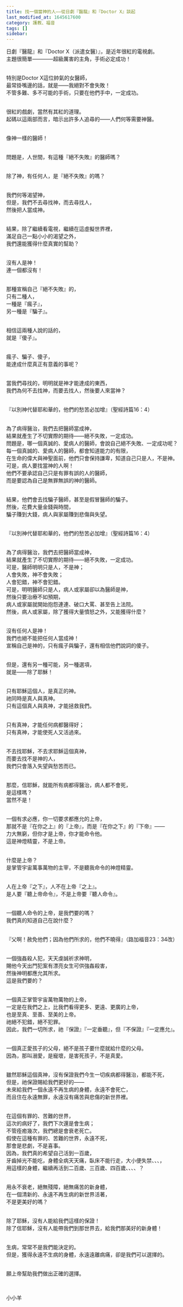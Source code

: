 ```yaml
---
title: 找一個當神的人——從日劇『醫龍』和『Doctor X』談起
last_modified_at: 1645617600
category: 護教、福音
tags: []
sidebar: 
---
```


<p>日劇『醫龍』和『Doctor X（派遣女醫）』，是近年很紅的電視劇。<br/>
主題很簡單————超級厲害的主角，手術必定成功！</p>
<p><br/>
特別是Doctor X這位帥氣的女醫師，<br/>
最常掛嘴邊的話，就是——我絕對不會失敗！<br/>
不管多難、多不可能的手術，只要在他們手中，一定成功。</p>
<p><br/>
很紅的戲劇，當然有其紅的道理。<br/>
起碼以這兩部而言，暗示出許多人追尋的——人們何等需要神醫。</p>
<p><br/>
像神一樣的醫師！</p>
<p><br/>
問題是，人世間，有這種『絕不失敗』的醫師嗎？</p>
<p><br/>
除了神，有任何人，是『絕不失敗』的嗎？</p>
<p><br/>
我們何等渴望神，<br/>
但是，我們不去尋找神，而去尋找人，<br/>
然後把人當成神。</p>
<p><br/>
結果，除了繼續看電視，繼續在這虛擬世界裡，<br/>
滿足自己一點小小的渴望之外，<br/>
我們還能獲得什麼真實的幫助？</p>
<p><br/>
沒有人是神！<br/>
連一個都沒有！</p>
<p><br/>
那種宣稱自己『絕不失敗』的，<br/>
只有二種人，<br/>
一種是『瘋子』，<br/>
另一種是『騙子』。</p>
<p><br/>
相信這兩種人說的話的，<br/>
就是『傻子』。</p>
<p><br/>
瘋子、騙子、傻子，<br/>
能達成什麼真正有意義的事呢？</p>
<p><br/>
當我們尋找的，明明就是神才能達成的東西，<br/>
我們為何不去找神，而要去找人，然後要人來當神？</p>
<p><br/>
『以別神代替耶和華的，他們的愁苦必加增』（聖經詩篇16：4）</p>
<p><br/>
為了病得醫治，我們去把醫師當成神，<br/>
結果就產生了不切實際的期待——絕不失敗，一定成功。<br/>
問題是，哪一個真誠的、愛病人的醫師，會說自己絕不失敗、一定成功呢？<br/>
每一個真誠的、愛病人的醫師，都會知道能力的有限，<br/>
在生命的偉大與神聖面前，他們只會保持謙卑，知道自己只是人，不是神。<br/>
可是，病人要找當神的人啊！<br/>
他們不要承認自己只是有罪有誤的人的醫師，<br/>
而是要認為自己是無罪無誤的神的醫師。</p>
<p><br/>
結果，他們會去找騙子醫師，甚至是假冒醫師的騙子。<br/>
然後，花費大量金錢與時間，<br/>
騙子賺到大錢，病人與家屬賺到悲傷與失望。</p>
<p><br/>
『以別神代替耶和華的，他們的愁苦必加增』（聖經詩篇16：4）</p>
<p><br/>
為了病得醫治，我們去把醫師當成神，<br/>
結果就產生了不切實際的期待——絕不失敗，一定成功。<br/>
可是，醫師明明只是人，不是神；<br/>
人會失敗，神不會失敗；<br/>
人會犯錯，神不會犯錯。<br/>
可是，明明醫師只是人，病人或家屬卻以為醫師是神，<br/>
然後只要治療不如預期，<br/>
病人或家屬就開始抱怨連連、破口大罵、甚至告上法院。<br/>
然後，病人或家屬，除了獲得大量憤怒之外，又能獲得什麼？</p>
<p><br/>
沒有任何人是神！<br/>
我們也絕不能把任何人當成神！<br/>
宣稱自己是神的，只有瘋子與騙子，還有相信他們說詞的傻子。</p>
<p><br/>
但是，還有另一種可能，另一種選項，<br/>
就是——除了耶穌！</p>
<p><br/>
只有耶穌這個人，是真正的神。<br/>
祂同時是真人與真神。<br/>
只有這個真人與真神，才能拯救我們。</p>
<p><br/>
只有真神，才能任何病都醫得好；<br/>
只有真神，才能使死人又活過來。</p>
<p><br/>
不去找耶穌，不去求耶穌這個真神，<br/>
而要去找不是神的人，<br/>
我們只會落入失望與愁苦而已。</p>
<p><br/>
那麼，信耶穌，就能所有病都得醫治，病人都不會死，<br/>
是這樣嗎？<br/>
當然不是！</p>
<p><br/>
一個有求必應，你一切要求都應允的上帝，<br/>
那就不是『在你之上』的『上帝』，而是『在你之下』的『下帝』——<br/>
力大無窮，但你才是上帝，你才能命令他。<br/>
這是神燈精靈，不是上帝。</p>
<p><br/>
什麼是上帝？<br/>
是掌管宇宙萬事萬物的主宰，不是聽我命令的神燈精靈。</p>
<p><br/>
人在上帝『之下』，人不在上帝『之上』。<br/>
是人要『聽上帝命令』，不是上帝要『聽人命令』。</p>
<p><br/>
一個聽人命令的上帝，是我們要的嗎？<br/>
我們真的知道自己在說什麼？</p>
<p><br/>
『父啊！赦免他們；因為他們所求的，他們不曉得』（路加福音23：34改）</p>
<p><br/>
一個強姦殺人犯，天天虔誠祈求神明，<br/>
賜他今天出門犯案有漂亮女生可供強姦殺害，<br/>
然後神明都應允其所求。<br/>
這是我們要的？</p>
<p><br/>
一個真正掌管宇宙萬物萬物的上帝，<br/>
一定是在我們之上，比我們看得更多、更遠、更廣的上帝，<br/>
也是至真、至善、至美的上帝。<br/>
祂絕不犯錯，絕不犯罪。<br/>
因此，我們一切所求，祂『保證』『一定垂聽』，但『不保證』『一定應允』。</p>
<p><br/>
一個真正愛孩子的父母，絕不是孩子要什麼就給什麼的父母。<br/>
因為，那叫溺愛，是寵壞，是害死孩子，不是真愛。</p>
<p><br/>
雖然耶穌這個真神，沒有保證我們今生一切疾病都得醫治，都能不死，<br/>
但是，祂保證賜給我們更好的——<br/>
未來給我們一個永遠不再生病的身體，永遠不會死亡，<br/>
而且住在永遠無罪，永遠沒有痛苦與悲傷的新世界裡。</p>
<p><br/>
在這個有罪的、苦難的世界，<br/>
這次的病好了，我們下次還是會生病；<br/>
不管痊癒幾次，我們總是會衰老死亡。<br/>
假使在這種有罪的、苦難的世界，永遠不死，<br/>
那會是悲劇，不是喜事。<br/>
因為，我們真的希望自己活到一百歲，<br/>
牙齒掉光不能吃，身體全病天天痛，臥床不能行走，大小便失禁、、、，<br/>
用這樣的身體，繼續再活到二百歲、三百歲、四百歲、、、、？</p>
<p><br/>
用永不衰老，絕無殘障，絕無痛苦的新身體，<br/>
在一個清新的、永遠不再生病的新世界活著，<br/>
不是更美好的嗎？</p>
<p><br/>
除了耶穌，沒有人能給我們這樣的保證！<br/>
除了信耶穌，沒有人能帶我們到那世界去，給我們那美好的新身體！</p>
<p><br/>
生病，常常不是我們能決定的。<br/>
但是，獲得永遠不生病的身體，永遠遠離病痛，卻是我們可以選擇的。</p>
<p><br/>
願上帝幫助我們做出正確的選擇。</p>
<p> </p>
<p>小小羊</p>
<p> </p>
